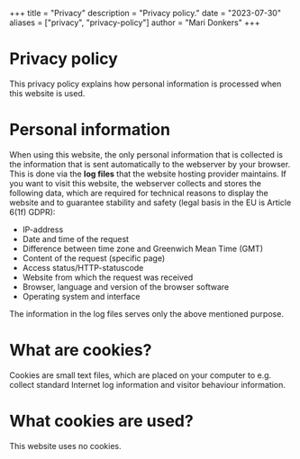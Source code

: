 +++
title = "Privacy"
description = "Privacy policy."
date = "2023-07-30"
aliases = ["privacy", "privacy-policy"]
author = "Mari Donkers"
+++

# Privacy policy

This privacy policy explains how personal information is processed when this website is used.

# Personal information

When using this website, the only personal information that is collected is the information that is sent automatically to the webserver by your browser. This is done via the ****log files**** that the website hosting provider maintains. If you want to visit this website, the webserver collects and stores the following data, which are required for technical reasons to display the website and to guarantee stability and safety (legal basis in the EU is Article 6(1f) GDPR):

- IP-address
- Date and time of the request
- Difference between time zone and Greenwich Mean Time (GMT)
- Content of the request (specific page)
- Access status/HTTP-statuscode
- Website from which the request was received
- Browser, language and version of the browser software
- Operating system and interface

The information in the log files serves only the above mentioned purpose.

# What are cookies?

Cookies are small text files, which are placed on your computer to e.g. collect standard Internet log information and visitor behaviour information.

# What cookies are used?

This website uses no cookies.
